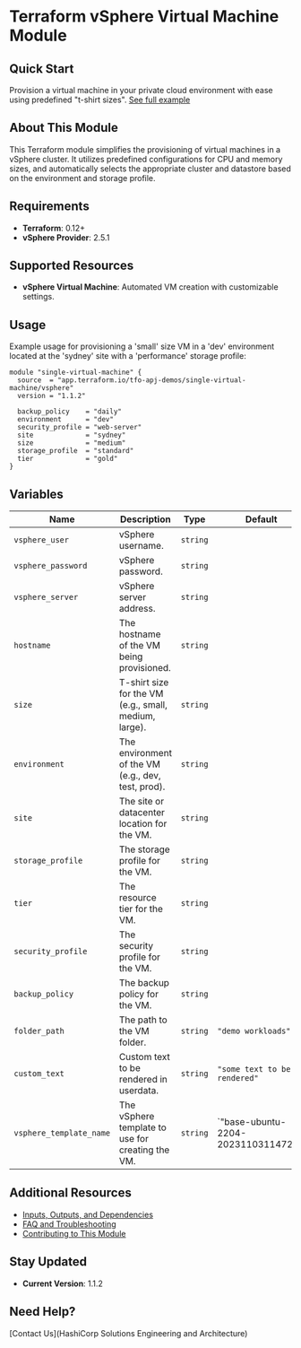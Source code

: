 # Terraform vSphere Virtual Machine Module



## Quick Start
Provision a virtual machine in your private cloud environment with ease using predefined "t-shirt sizes". [See full example](#quick-example)

## About This Module
This Terraform module simplifies the provisioning of virtual machines in a vSphere cluster. It utilizes predefined configurations for CPU and memory sizes, and automatically selects the appropriate cluster and datastore based on the environment and storage profile.

## Requirements
- **Terraform**: 0.12+
- **vSphere Provider**: 2.5.1

## Supported Resources
- **vSphere Virtual Machine**: Automated VM creation with customizable settings.

## Usage

Example usage for provisioning a 'small' size VM in a 'dev' environment located at the 'sydney' site with a 'performance' storage profile:

```hcl
module "single-virtual-machine" {
  source  = "app.terraform.io/tfo-apj-demos/single-virtual-machine/vsphere"
  version = "1.1.2"

  backup_policy    = "daily"
  environment      = "dev"
  security_profile = "web-server"
  site             = "sydney"
  size             = "medium"
  storage_profile  = "standard"
  tier             = "gold"
}
```

## Variables

| Name                    | Description                                           | Type     | Default                            | Required |
|-------------------------|-------------------------------------------------------|----------|------------------------------------|:--------:|
| `vsphere_user`          | vSphere username.                                     | `string` |                                    | Yes      |
| `vsphere_password`      | vSphere password.                                     | `string` |                                    | Yes      |
| `vsphere_server`        | vSphere server address.                               | `string` |                                    | Yes      |
| `hostname`              | The hostname of the VM being provisioned.             | `string` |                                    | Yes      |
| `size`                  | T-shirt size for the VM (e.g., small, medium, large). | `string` |                                    | Yes      |
| `environment`           | The environment of the VM (e.g., dev, test, prod).    | `string` |                                    | Yes      |
| `site`                  | The site or datacenter location for the VM.           | `string` |                                    | Yes      |
| `storage_profile`       | The storage profile for the VM.                       | `string` |                                    | Yes      |
| `tier`                  | The resource tier for the VM.                         | `string` |                                    | Yes      |
| `security_profile`      | The security profile for the VM.                      | `string` |                                    | No       |
| `backup_policy`         | The backup policy for the VM.                         | `string` |                                    | No       |
| `folder_path`           | The path to the VM folder.                            | `string` | `"demo workloads"`                 | No       |
| `custom_text`           | Custom text to be rendered in userdata.               | `string` | `"some text to be rendered"`       | No       |
| `vsphere_template_name` | The vSphere template to use for creating the VM.      | `string` | `"base-ubuntu-2204-20231103114728"'| No       |

## Additional Resources
- [Inputs, Outputs, and Dependencies](#additional-resources)
- [FAQ and Troubleshooting](#faq)
- [Contributing to This Module](#contributing)

## Stay Updated
- **Current Version**: 1.1.2

## Need Help?
[Contact Us](HashiCorp Solutions Engineering and Architecture)

